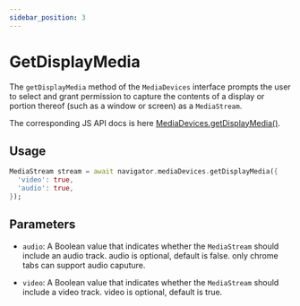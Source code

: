 ```yaml
---
sidebar_position: 3
---
```


# GetDisplayMedia

The `getDisplayMedia` method of the `MediaDevices` interface prompts the user to select and grant permission to capture the contents of a display or portion thereof (such as a window or screen) as a `MediaStream`.

The corresponding JS API docs is here [MediaDevices.getDisplayMedia()](https://developer.mozilla.org/en-US/docs/Web/API/MediaDevices/getDisplayMedia).

## Usage

```dart
MediaStream stream = await navigator.mediaDevices.getDisplayMedia({
  'video': true,
  'audio': true,
});
```

## Parameters

- `audio`: A Boolean value that indicates whether the `MediaStream` should include an audio track.
         audio is optional, default is false. only chrome tabs can support audio caputure.

- `video`: A Boolean value that indicates whether the `MediaStream` should include a video track.
         video is optional, default is true.
